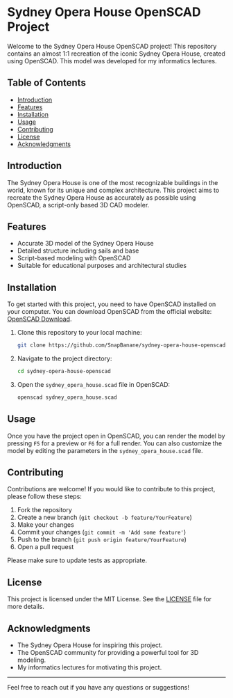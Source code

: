 # Sydney Opera House OpenSCAD Project

Welcome to the Sydney Opera House OpenSCAD project! This repository contains an almost 1:1 recreation of the iconic Sydney Opera House, created using OpenSCAD. This model was developed for my informatics lectures.

## Table of Contents

- [Introduction](#introduction)
- [Features](#features)
- [Installation](#installation)
- [Usage](#usage)
- [Contributing](#contributing)
- [License](#license)
- [Acknowledgments](#acknowledgments)

## Introduction

The Sydney Opera House is one of the most recognizable buildings in the world, known for its unique and complex architecture. This project aims to recreate the Sydney Opera House as accurately as possible using OpenSCAD, a script-only based 3D CAD modeler.

## Features

- Accurate 3D model of the Sydney Opera House
- Detailed structure including sails and base
- Script-based modeling with OpenSCAD
- Suitable for educational purposes and architectural studies

## Installation

To get started with this project, you need to have OpenSCAD installed on your computer. You can download OpenSCAD from the official website: [OpenSCAD Download](https://www.openscad.org/downloads.html).

1. Clone this repository to your local machine:

    ```bash
    git clone https://github.com/SnapBanane/sydney-opera-house-openscad.git
    ```

2. Navigate to the project directory:

    ```bash
    cd sydney-opera-house-openscad
    ```

3. Open the `sydney_opera_house.scad` file in OpenSCAD:

    ```bash
    openscad sydney_opera_house.scad
    ```

## Usage

Once you have the project open in OpenSCAD, you can render the model by pressing `F5` for a preview or `F6` for a full render. You can also customize the model by editing the parameters in the `sydney_opera_house.scad` file.

## Contributing

Contributions are welcome! If you would like to contribute to this project, please follow these steps:

1. Fork the repository
2. Create a new branch (`git checkout -b feature/YourFeature`)
3. Make your changes
4. Commit your changes (`git commit -m 'Add some feature'`)
5. Push to the branch (`git push origin feature/YourFeature`)
6. Open a pull request

Please make sure to update tests as appropriate.

## License

This project is licensed under the MIT License. See the [LICENSE](LICENSE) file for more details.

## Acknowledgments

- The Sydney Opera House for inspiring this project.
- The OpenSCAD community for providing a powerful tool for 3D modeling.
- My informatics lectures for motivating this project.

---

Feel free to reach out if you have any questions or suggestions!
